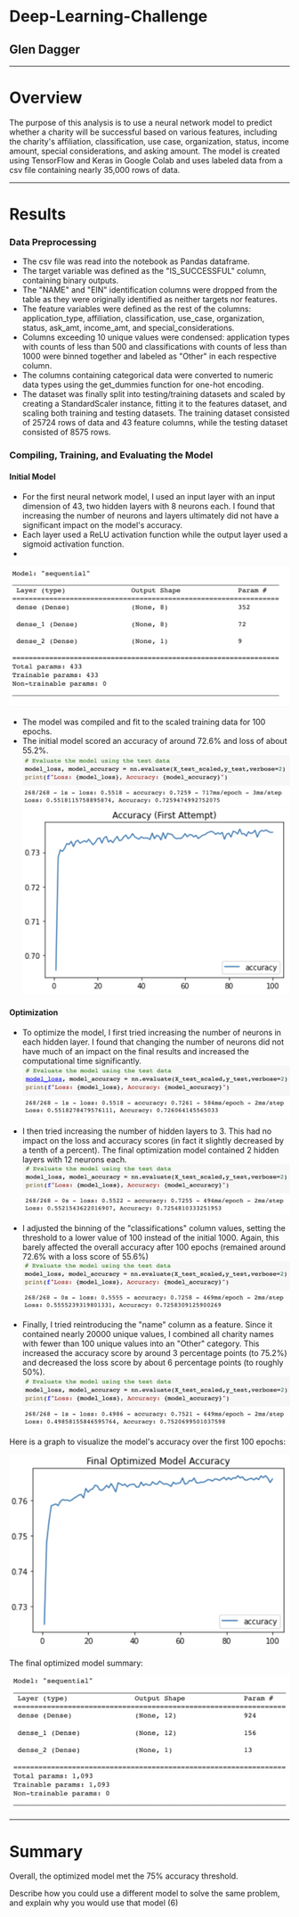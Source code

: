# Deep-Learning-Challenge

## Glen Dagger

<hr>

# Overview

The purpose of this analysis is to use a neural network model to predict whether a charity will be successful based on various features, including the charity's affiliation, classification, use case, organization, status, income amount, special considerations, and asking amount. The model is created using TensorFlow and Keras in Google Colab and uses labeled data from a csv file containing nearly 35,000 rows of data.

<hr>

# Results

### Data Preprocessing

- The csv file was read into the notebook as Pandas dataframe.
- The target variable was defined as the "IS_SUCCESSFUL" column, containing binary outputs.
- The "NAME" and "EIN" identification columns were dropped from the table as they were originally identified as neither targets nor features.
- The feature variables were defined as the rest of the columns: application_type, affiliation, classification, use_case, organization, status, ask_amt, income_amt, and special_considerations.
- Columns exceeding 10 unique values were condensed: application types with counts of less than 500 and classifications with counts of less than 1000 were binned together and labeled as "Other" in each respective column.
- The columns containing categorical data were converted to numeric data types using the get_dummies function for one-hot encoding.
- The dataset was finally split into testing/training datasets and scaled by creating a StandardScaler instance, fitting it to the features dataset, and scaling both training and testing datasets. The training dataset consisted of 25724 rows of data and 43 feature columns, while the testing dataset consisted of 8575 rows.


### Compiling, Training, and Evaluating the Model
#### Initial Model

- For the first neural network model, I used an input layer with an input dimension of 43, two hidden layers with 8 neurons each. I found that increasing the number of neurons and layers ultimately did not have a significant impact on the model's accuracy.
- Each layer used a ReLU activation function while the output layer used a sigmoid activation function.
- 
![initial model summary](./Screenshots/model1_summary.png)

- The model was compiled and fit to the scaled training data for 100 epochs.
- The initial model scored an accuracy of around 72.6% and loss of about 55.2%.
![first model report](./Screenshots/model1_report.png)
![1st model graph](./Screenshots/accuracy_graph_model1.png)


#### Optimization

- To optimize the model, I first tried increasing the number of neurons in each hidden layer. I found that changing the number of neurons did not have much of an impact on the final results and increased the computational time significantly.
![optimized model report 1](./Screenshots/model_opt1.png)

- I then tried increasing the number of hidden layers to 3. This had no impact on the loss and accuracy scores (in fact it slightly decreased by a tenth of a percent). The final optimization model contained 2 hidden layers with 12 neurons each. 
![optimized model report 2](./Screenshots/model_opt2.png)

- I adjusted the binning of the "classifications" column values, setting the threshold to a lower value of 100 instead of the initial 1000. Again, this barely affected the overall accuracy after 100 epochs (remained around 72.6% with a loss score of 55.6%)
![optimized model report 3](./Screenshots/model_opt3.png)

- Finally, I tried reintroducing the "name" column as a feature. Since it contained nearly 20000 unique values, I combined all charity names with fewer than 100 unique values into an "Other" category. This increased the accuracy score by around 3 percentage points (to 75.2%) and decreased the loss score by about 6 percentage points (to roughly 50%).
![optimized model report 4](./Screenshots/model_opt4.png)

Here is a graph to visualize the model's accuracy over the first 100 epochs:

![optimized model accuracy graph](./Screenshots/accuracy_opt_model.png)

The final optimized model summary:

![optimized model accuracy graph](./Screenshots/opt_model_summary.png)

<hr>

# Summary

Overall, the optimized model met the 75% accuracy threshold.

Describe how you could use a different model to solve the same problem, and explain why you would use that model (6)